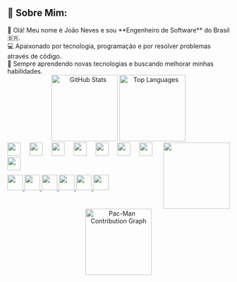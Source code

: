 <h2 align="left">💫 Sobre Mim:</h2>
👋 Olá! Meu nome é João Neves e sou **Engenheiro de Software** do Brasil 🇧🇷.<br>
💻 Apaixonado por tecnologia, programação e por resolver problemas através de código.<br>
🚀 Sempre aprendendo novas tecnologias e buscando melhorar minhas habilidades.

<div align="center">
  <img src="https://github-readme-stats.vercel.app/api?username=JoaoNevez&show_icons=true&include_all_commits=true&count_private=true&theme=dracula" height="150" alt="GitHub Stats" />
  <img src="https://github-readme-stats.vercel.app/api/top-langs/?username=JoaoNevez&layout=compact&theme=dracula&langs_count=5" height="150" alt="Top Languages" />
</div>

<img align="right" height="150" src="https://media0.giphy.com/media/v1.Y2lkPTc5MGI3NjExbWZsbnN3OTZoc3Z5bDNveGF3b2M0YjhxaWR0c2dmemJpNTh2dHY3ayZlcD12MV9pbnRlcm5hbF9naWZfYnlfaWQmY3Q9Zw/VbnUQpnihPSIgIXuZv/giphy.gif" />

<div align="left">
  <img src="https://cdn.jsdelivr.net/gh/devicons/devicon/icons/javascript/javascript-original.svg" height="30" />
  <img width="12" />
  <img src="https://cdn.jsdelivr.net/gh/devicons/devicon/icons/typescript/typescript-original.svg" height="30" />
  <img width="12" />
  <img src="https://cdn.jsdelivr.net/gh/devicons/devicon/icons/react/react-original.svg" height="30" />
  <img width="12" />
  <img src="https://cdn.jsdelivr.net/gh/devicons/devicon/icons/html5/html5-original.svg" height="30" />
  <img width="12" />
  <img src="https://cdn.jsdelivr.net/gh/devicons/devicon/icons/css3/css3-original.svg" height="30" />
  <img width="12" />
  <img src="https://cdn.jsdelivr.net/gh/devicons/devicon/icons/python/python-original.svg" height="30" />
  <img width="12" />
  <img src="https://cdn.jsdelivr.net/gh/devicons/devicon/icons/csharp/csharp-original.svg" height="30" />
  <img width="12" />
  <img src="https://cdn.jsdelivr.net/gh/devicons/devicon/icons/linux/linux-original.svg" height="30" />
</div>

<div align="left" style="margin-top:10px;">
  <a href="https://www.youtube.com/@Namilinux" target="_blank">
    <img src="https://img.shields.io/static/v1?message=Youtube&logo=youtube&color=FF0000&logoColor=white&style=for-the-badge" height="35" />
  </a>
  <a href="https://www.instagram.com/021letalidade" target="_blank">
    <img src="https://img.shields.io/static/v1?message=Instagram&logo=instagram&color=E4405F&logoColor=white&style=for-the-badge" height="35" />
  </a>
  <a href="https://www.twitch.tv/021letalidade" target="_blank">
    <img src="https://img.shields.io/static/v1?message=Twitch&logo=twitch&color=9146FF&logoColor=white&style=for-the-badge" height="35" />
  </a>
  <a href="https://discordapp.com/users/1349464599929290773" target="_blank">
    <img src="https://img.shields.io/static/v1?message=Discord&logo=discord&color=7289DA&logoColor=white&style=for-the-badge" height="35" />
  </a>
  <a href="mailto:joaoneves.work@gmail.com" target="_blank">
    <img src="https://img.shields.io/static/v1?message=Gmail&logo=gmail&color=D14836&logoColor=white&style=for-the-badge" height="35" />
  </a>
  <a href="https://br.linkedin.com/in/joaonevez" target="_blank">
    <img src="https://img.shields.io/static/v1?message=LinkedIn&logo=linkedin&color=0077B5&logoColor=white&style=for-the-badge" height="35" />
  </a>
</div>

<br clear="both">

<div align="center">
  <!-- GIF animado do Pac-Man -->
  <img src="https://i.gifer.com/7efs.gif" alt="Pac-Man Contribution Graph" height="150" />
</div>
